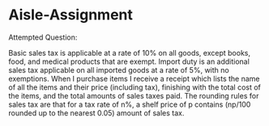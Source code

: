 # Aisle-Assignment

Attempted Question:

Basic sales tax is applicable at a rate of 10% on all goods, except books, food, and medical products that are exempt. 
Import duty is an additional sales tax applicable on all imported goods at a rate of 5%, with no exemptions. 
When I purchase items I receive a receipt which lists the name of all the items and their price (including tax), 
finishing with the total cost of the items, and the total amounts of sales taxes paid. 
The rounding rules for sales tax are that for a tax rate of n%, a shelf price of p contains (np/100 rounded up to the nearest 0.05) amount of sales tax. 

